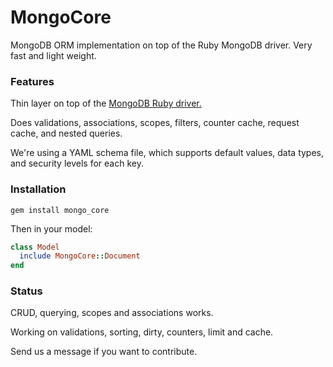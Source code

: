 # MongoCore
MongoDB ORM implementation on top of the Ruby MongoDB driver. Very fast and light weight.

### Features
Thin layer on top of the [MongoDB Ruby driver.](https://docs.mongodb.com/ruby-driver/master/quick-start/)

Does validations, associations, scopes, filters, counter cache, request cache, and nested queries.

We're using a YAML schema file, which supports default values, data types, and security levels for each key.

### Installation
```
gem install mongo_core
```

Then in your model:
```ruby
class Model
  include MongoCore::Document
end
```

### Status
CRUD, querying, scopes and associations works.

Working on validations, sorting, dirty, counters, limit and cache.

Send us a message if you want to contribute.
